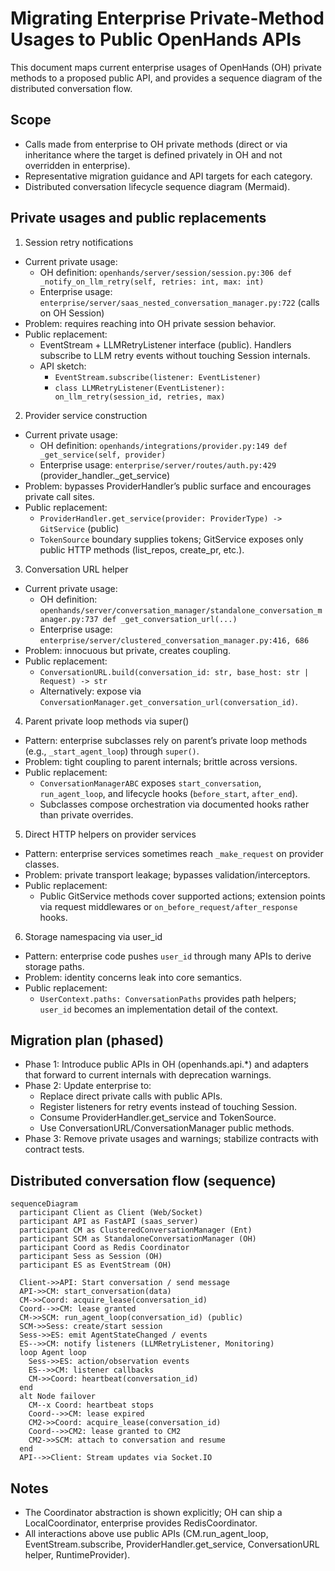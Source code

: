 # Migrating Enterprise Private-Method Usages to Public OpenHands APIs

This document maps current enterprise usages of OpenHands (OH) private methods to a proposed public API, and provides a sequence diagram of the distributed conversation flow.

## Scope
- Calls made from enterprise to OH private methods (direct or via inheritance where the target is defined privately in OH and not overridden in enterprise).
- Representative migration guidance and API targets for each category.
- Distributed conversation lifecycle sequence diagram (Mermaid).

## Private usages and public replacements

1) Session retry notifications
- Current private usage:
  - OH definition: `openhands/server/session/session.py:306 def _notify_on_llm_retry(self, retries: int, max: int)`
  - Enterprise usage: `enterprise/server/saas_nested_conversation_manager.py:722` (calls on OH Session)
- Problem: requires reaching into OH private session behavior.
- Public replacement:
  - EventStream + LLMRetryListener interface (public). Handlers subscribe to LLM retry events without touching Session internals.
  - API sketch:
    - `EventStream.subscribe(listener: EventListener)`
    - `class LLMRetryListener(EventListener): on_llm_retry(session_id, retries, max)`

2) Provider service construction
- Current private usage:
  - OH definition: `openhands/integrations/provider.py:149 def _get_service(self, provider)`
  - Enterprise usage: `enterprise/server/routes/auth.py:429` (provider_handler._get_service)
- Problem: bypasses ProviderHandler’s public surface and encourages private call sites.
- Public replacement:
  - `ProviderHandler.get_service(provider: ProviderType) -> GitService` (public)
  - `TokenSource` boundary supplies tokens; GitService exposes only public HTTP methods (list_repos, create_pr, etc.).

3) Conversation URL helper
- Current private usage:
  - OH definition: `openhands/server/conversation_manager/standalone_conversation_manager.py:737 def _get_conversation_url(...)`
  - Enterprise usage: `enterprise/server/clustered_conversation_manager.py:416, 686`
- Problem: innocuous but private, creates coupling.
- Public replacement:
  - `ConversationURL.build(conversation_id: str, base_host: str | Request) -> str`
  - Alternatively: expose via `ConversationManager.get_conversation_url(conversation_id)`.

4) Parent private loop methods via super()
- Pattern: enterprise subclasses rely on parent’s private loop methods (e.g., `_start_agent_loop`) through `super()`.
- Problem: tight coupling to parent internals; brittle across versions.
- Public replacement:
  - `ConversationManagerABC` exposes `start_conversation`, `run_agent_loop`, and lifecycle hooks (`before_start`, `after_end`).
  - Subclasses compose orchestration via documented hooks rather than private overrides.

5) Direct HTTP helpers on provider services
- Pattern: enterprise services sometimes reach `_make_request` on provider classes.
- Problem: private transport leakage; bypasses validation/interceptors.
- Public replacement:
  - Public GitService methods cover supported actions; extension points via request middlewares or `on_before_request/after_response` hooks.

6) Storage namespacing via user_id
- Pattern: enterprise code pushes `user_id` through many APIs to derive storage paths.
- Problem: identity concerns leak into core semantics.
- Public replacement:
  - `UserContext.paths: ConversationPaths` provides path helpers; `user_id` becomes an implementation detail of the context.

## Migration plan (phased)
- Phase 1: Introduce public APIs in OH (openhands.api.*) and adapters that forward to current internals with deprecation warnings.
- Phase 2: Update enterprise to:
  - Replace direct private calls with public APIs.
  - Register listeners for retry events instead of touching Session.
  - Consume ProviderHandler.get_service and TokenSource.
  - Use ConversationURL/ConversationManager public methods.
- Phase 3: Remove private usages and warnings; stabilize contracts with contract tests.

## Distributed conversation flow (sequence)

```mermaid
sequenceDiagram
  participant Client as Client (Web/Socket)
  participant API as FastAPI (saas_server)
  participant CM as ClusteredConversationManager (Ent)
  participant SCM as StandaloneConversationManager (OH)
  participant Coord as Redis Coordinator
  participant Sess as Session (OH)
  participant ES as EventStream (OH)

  Client->>API: Start conversation / send message
  API->>CM: start_conversation(data)
  CM->>Coord: acquire_lease(conversation_id)
  Coord-->>CM: lease granted
  CM->>SCM: run_agent_loop(conversation_id) (public)
  SCM->>Sess: create/start session
  Sess->>ES: emit AgentStateChanged / events
  ES-->>CM: notify listeners (LLMRetryListener, Monitoring)
  loop Agent loop
    Sess->>ES: action/observation events
    ES-->>CM: listener callbacks
    CM->>Coord: heartbeat(conversation_id)
  end
  alt Node failover
    CM--x Coord: heartbeat stops
    Coord-->>CM: lease expired
    CM2->>Coord: acquire_lease(conversation_id)
    Coord-->>CM2: lease granted to CM2
    CM2->>SCM: attach to conversation and resume
  end
  API-->>Client: Stream updates via Socket.IO
```

## Notes
- The Coordinator abstraction is shown explicitly; OH can ship a LocalCoordinator, enterprise provides RedisCoordinator.
- All interactions above use public APIs (CM.run_agent_loop, EventStream.subscribe, ProviderHandler.get_service, ConversationURL helper, RuntimeProvider).

